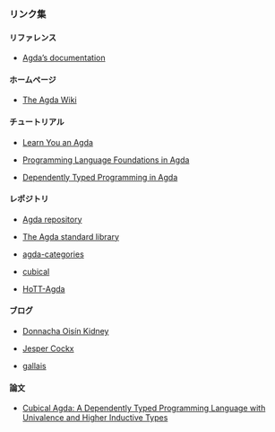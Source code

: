 
### リンク集

#### リファレンス
  * [Agda’s documentation](https://agda.readthedocs.io/en/latest/index.html)

#### ホームページ
  * [The Agda Wiki](https://wiki.portal.chalmers.se/agda/pmwiki.php)

#### チュートリアル
  * [Learn You an Agda](https://williamdemeo.github.io/2014/02/27/learn-you-an-agda/)

  * [Programming Language Foundations in Agda](https://plfa.github.io/)

  * [Dependently Typed Programming in Agda](http://www.cse.chalmers.se/~ulfn/papers/afp08/tutorial.pdf)

#### レポジトリ
  * [Agda repository](https://github.com/agda/agda)

  * [The Agda standard library](https://github.com/agda/agda-stdlib)

  * [agda-categories](https://github.com/agda/agda-categories)

  * [cubical](https://github.com/agda/cubical)

  * [HoTT-Agda](https://github.com/HoTT/HoTT-Agda)

#### ブログ
  * [Donnacha Oisín Kidney](https://doisinkidney.com/)

  * [Jesper Cockx](https://jesper.sikanda.be/)

  * [gallais](https://gallais.github.io/blog/index.html)

#### 論文
  * [Cubical Agda: A Dependently Typed Programming
Language with Univalence and Higher Inductive Types](http://www.cse.chalmers.se/~abela/types19-vezzosi.pdf)
